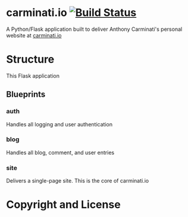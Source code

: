 # carminati.io [![Build Status](https://travis-ci.org/anthonycarminati/carminatiio.svg?branch=master)](https://travis-ci.org/anthonycarminati/carminatiio)
A Python/Flask application built to deliver Anthony Carminati's personal website at [carminati.io](http://carminati.io)

# Structure
This Flask application

## Blueprints

### auth
Handles all logging and user authentication
### blog
Handles all blog, comment, and user entries
### site
Delivers a single-page site. This is the core of carminati.io

# Copyright and License